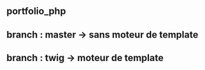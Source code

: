 ## portfolio_php
## branch : master -> sans moteur de template
## branch : twig -> moteur de template
